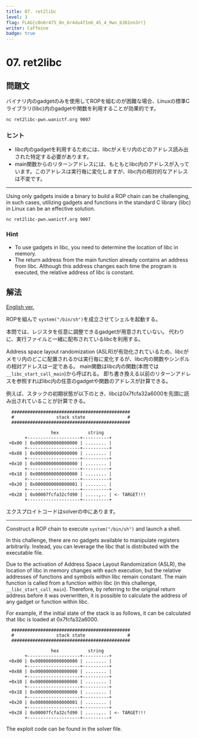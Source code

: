 ```yaml
---
title: 07. ret2libc
level: 3
flag: FLAG{c0n6r475_0n_6r4du471n6_45_4_9wn_b361nn3r!}
writer: Caffeine
badge: true
---
```


# 07. ret2libc

## 問題文

バイナリ内のgadgetのみを使用してROPを組むのが困難な場合、Linuxの標準Cライブラリ(libc)内のgadgetや関数を利用することが効果的です。

`nc ret2libc-pwn.wanictf.org 9007`

### ヒント

- libc内のgadgetを利用するためには、libcがメモリ内のどのアドレス読み出された特定する必要があります。
- main関数からのリターンアドレスには、もともとlibc内のアドレスが入っています。このアドレスは実行毎に変化しますが、libc内の相対的なアドレスは不変です。

______________________________________________________________________

Using only gadgets inside a binary to build a ROP chain can be challenging, in such cases, utilizing gadgets and functions in the standard C library (libc) in Linux can be an effective solution.

`nc ret2libc-pwn.wanictf.org 9007`

### Hint

- To use gadgets in libc, you need to determine the location of libc in memory.
- The return address from the main function already contains an address from libc. Although this address changes each time the program is executed, the relative address of libc is constant.

## 解法

[English ver.](#eng)

ROPを組んで `system("/bin/sh")`を成立させてシェルを起動する。

本問では、レジスタを任意に調整できるgadgetが用意されていない。
代わりに、実行ファイルと一緒に配布されているlibcを利用する。

Address space layout randomization (ASLR)が有効化されているため、libcがメモリ内のどこに配置されるかは実行毎に変化するが、libc内の関数やシンボルの相対アドレスは一定である。
main関数はlibc内の関数(本問では`__libc_start_call_main`)から呼ばれる。
即ち書き換える以前のリターンアドレスを参照すればlibc内の任意のgadgetや関数のアドレスが計算できる。

例えば、スタックの初期状態が以下のとき、libcは0x7fcfa32a6000を先頭に読み出されていることが計算できる。

```
  #############################################
  #                stack state                #
  #############################################

                 hex           string
       +--------------------+----------+
 +0x00 | 0x0000000000000000 | ........ |
       +--------------------+----------+
 +0x08 | 0x0000000000000000 | ........ |
       +--------------------+----------+
 +0x10 | 0x0000000000000000 | ........ |
       +--------------------+----------+
 +0x18 | 0x0000000000000000 | ........ |
       +--------------------+----------+
 +0x20 | 0x0000000000000001 | ........ |
       +--------------------+----------+
 +0x28 | 0x00007fcfa32cfd90 | .....,.. | <- TARGET!!!
       +--------------------+----------+
```

エクスプロイトコードはsolverの中にあります。

______________________________________________________________________

<a name="eng"></a>

Construct a ROP chain to execute `system("/bin/sh")` and launch a shell.

In this challenge, there are no gadgets available to manipulate registers arbitrarily.
Instead, you can leverage the libc that is distributed with the executable file.

Due to the activation of Address Space Layout Randomization (ASLR), the location of libc in memory changes with each execution, but the relative addresses of functions and symbols within libc remain constant.
The main function is called from a function within libc (in this challenge, `__libc_start_call_main`).
Therefore, by referring to the original return address before it was overwritten, it is possible to calculate the address of any gadget or function within libc.

For example, if the initial state of the stack is as follows, it can be calculated that libc is loaded at 0x7fcfa32a6000.

```
  #############################################
  #                stack state                #
  #############################################

                 hex           string
       +--------------------+----------+
 +0x00 | 0x0000000000000000 | ........ |
       +--------------------+----------+
 +0x08 | 0x0000000000000000 | ........ |
       +--------------------+----------+
 +0x10 | 0x0000000000000000 | ........ |
       +--------------------+----------+
 +0x18 | 0x0000000000000000 | ........ |
       +--------------------+----------+
 +0x20 | 0x0000000000000001 | ........ |
       +--------------------+----------+
 +0x28 | 0x00007fcfa32cfd90 | .....,.. | <- TARGET!!!
       +--------------------+----------+
```

The exploit code can be found in the solver file.